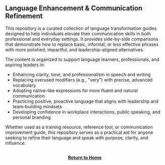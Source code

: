 ## Language Enhancement & Communication Refinement

This repository is a curated collection of language transformation guides designed to help individuals elevate their communication skills in both professional and everyday settings. It provides side-by-side comparisons that demonstrate how to replace basic, informal, or less effective phrases with more polished, impactful, and leadership-aligned alternatives.

The content is organized to support language learners, professionals, and aspiring leaders in:

- Enhancing clarity, tone, and professionalism in speech and writing  
- Replacing overused modifiers (e.g., "very") with precise, advanced vocabulary  
- Adopting native-like expressions for more fluent and natural communication  
- Practicing positive, proactive language that aligns with leadership and team-building mindsets  
- Developing confidence in workplace interactions, public speaking, and personal branding  

Whether used as a training resource, reference tool, or communication improvement guide, this repository serves as a practical aid for anyone seeking to refine their language and speak with purpose, clarity, and influence.

<h2></h2>
<p align="center">
  <a href="https://github.com/rlangc"><b>Return to Home</b></a>
